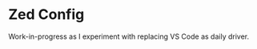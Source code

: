 # Zed Config

Work-in-progress as I experiment with replacing VS Code as daily driver.

<img alt="" src="https://github.com/user-attachments/assets/df7fec82-3e3f-410b-b05f-9fbb323c87c5" />
